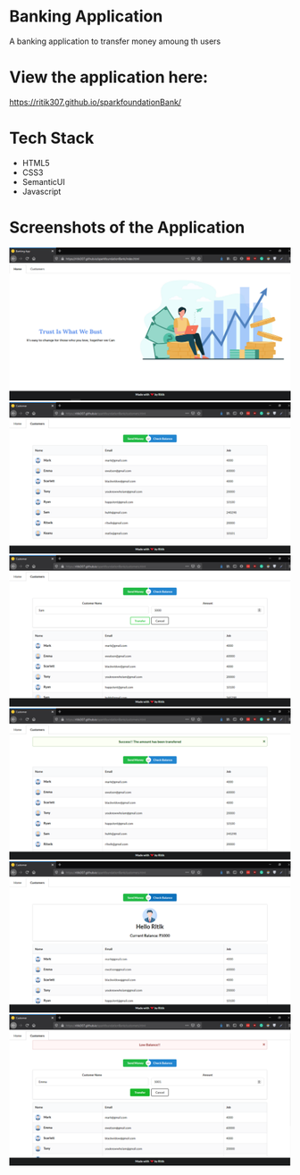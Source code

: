 # Banking Application
A banking application to transfer money amoung th users

# View the application here: 
https://ritik307.github.io/sparkfoundationBank/

# Tech Stack
- HTML5
- CSS3
- SemanticUI
- Javascript


# Screenshots of the Application
![](https://github.com/ritik307/sparkfoundationBank/blob/main/screenshots/index.PNG)
![](https://github.com/ritik307/sparkfoundationBank/blob/main/screenshots/dashboard0.PNG)
![](https://github.com/ritik307/sparkfoundationBank/blob/main/screenshots/dashboard1.PNG)
![](https://github.com/ritik307/sparkfoundationBank/blob/main/screenshots/dashboard2.PNG)
![](https://github.com/ritik307/sparkfoundationBank/blob/main/screenshots/dashboard3.PNG)
![](https://github.com/ritik307/sparkfoundationBank/blob/main/screenshots/dashboard4.PNG)
